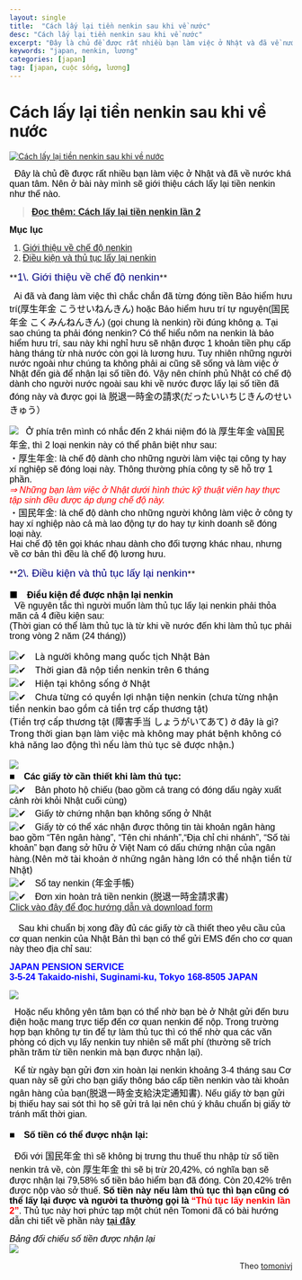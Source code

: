 ```yaml
---
layout: single
title:  "Cách lấy lại tiền nenkin sau khi về nước"
desc: "Cách lấy lại tiền nenkin sau khi về nước"
excerpt: "Đây là chủ đề được rất nhiều bạn làm việc ở Nhật và đã về nước khá quan tâm. Nên ở bài này mình sẽ giới thiệu cách lấy lại tiền nenkin như thế nào."
keywords: "japan, nenkin, lương"
categories: [japan]
tag: [japan, cuộc sống, lương]
---
```



# Cách lấy lại tiền nenkin sau khi về nước

[![](http://tomonivj.jp/resources/2017/01/nenkin-cover-702x336.png "Cách lấy lại tiền nenkin sau khi về nước")](http://tomonivj.jp/resources/2017/01/nenkin-cover.png "Cách lấy lại tiền nenkin sau khi về nước") 

<span style="font-size: 12pt; color: #000000; font-family: tahoma, arial, helvetica, sans-serif;">  Đây là chủ đề được rất nhiều bạn làm việc ở Nhật và đã về nước khá quan tâm. Nên ở bài này mình sẽ giới thiệu cách lấy lại tiền nenkin như thế nào.</span>

> **<span style="font-size: 12pt; font-family: tahoma, arial, helvetica, sans-serif;">[Đọc thêm: Cách lấy lại tiền nenkin lần 2](http://tomonivj.jp/thu-tuc-lay-lai-tien-nenkin-lan-2/)</span>**

<div class="menu-box">

**<span style="font-size: 12pt; color: #000000; font-family: tahoma, arial, helvetica, sans-serif;">Mục lục</span>**

1.  <span style="font-size: 12pt; color: #ff6600; font-family: tahoma, arial, helvetica, sans-serif;">[Giới thiệu về chế độ nenkin](#anchor01)</span>
2.  <span style="font-size: 12pt; color: #ff6600; font-family: tahoma, arial, helvetica, sans-serif;">[Điều kiện và thủ tục lấy lại nenkin](#anchor02)</span>

</div>

<div id="anchor01" class="heading">**<span style="font-size: 14pt; color: #000080; font-family: tahoma, arial, helvetica, sans-serif;">1\. Giới thiệu về chế độ nenkin</span>**</div>

<span style="font-size: 12pt; color: #000000; font-family: tahoma, arial, helvetica, sans-serif;">  Ai đã và đang làm việc thì chắc chắn đã từng đóng tiền Bảo hiểm hưu trí(厚生年金 こうせいねんきん) hoặc Bảo hiểm hưu trí tự nguyện(国民年金 こくみんねんきん) </span><span style="font-size: 12pt; color: #000000; font-family: tahoma, arial, helvetica, sans-serif;">(gọi chung là nenkin) rồi đúng không ạ. Tại sao chúng ta phải đóng nenkin? Có thể hiểu nôm na nenkin là bảo hiểm hưu trí, sau này khi nghỉ hưu sẽ nhận được 1 khoản tiền phụ cấp hàng tháng từ nhà nước còn gọi là lương hưu. Tuy nhiên những người nước ngoài như chúng ta không phải ai cũng sẽ sống và làm việc ở Nhật đến già để nhận lại số tiền đó. Vậy nên chính phủ Nhật có chế độ dành cho người nước ngoài sau khi về nước được lấy lại số tiền đã đóng này và được gọi là 脱退一時金の請求(だったいいちじきんのせいきゅう）</span>

<span style="font-size: 12pt; color: #000000; font-family: tahoma, arial, helvetica, sans-serif;">![](http://tomonivj.jp/resources/2017/01/nenkin1-212x300.png) <span style="font-size: 12pt; color: #000000; font-family: tahoma, arial, helvetica, sans-serif;">  Ở phía trên mình có nhắc đến 2 khái niệm đó là 厚生年金 và国民年金, thì 2 loại nenkin này có thể phân biệt như sau:</span>  
<span style="font-size: 12pt; color: #000000; font-family: tahoma, arial, helvetica, sans-serif;">・厚生年金: là chế đ</span></span><span style="font-size: 12pt; color: #000000; font-family: tahoma, arial, helvetica, sans-serif;"><span style="font-size: 12pt; color: #000000; font-family: tahoma, arial, helvetica, sans-serif;">ộ dành cho những người làm việc tại công ty hay xí nghiệp sẽ đóng loại này. Thông thường phía công ty sẽ hỗ trợ 1 phần.  
</span></span><span style="font-size: 12pt; color: #000000; font-family: tahoma, arial, helvetica, sans-serif;"><span style="color: #ff0000;">_⇒ Những bạn làm việc ở Nhật dưới hình thức kỹ thuật viên hay thực tập sinh đều được áp dụng chế độ này._</span>  
<span style="font-size: 12pt; color: #000000; font-family: tahoma, arial, helvetica, sans-serif;">・国民年金: là chế độ dành cho những người không làm việc ở công ty hay xí nghiệp nào cả mà lao động tự do hay tự kinh doanh sẽ đóng loại này.</span>  
<span style="font-size: 12pt; color: #000000; font-family: tahoma, arial, helvetica, sans-serif;">Hai chế độ tên gọi khác nhau dành cho đối tượng khác nhau, nhưng về cơ bản thì đều là chế độ lương hưu.</span></span>

<div id="anchor02" class="heading">**<span style="font-size: 14pt; color: #000080; font-family: tahoma, arial, helvetica, sans-serif;">2\. Điều kiện và thủ tục lấy lại nenkin</span>**</div>

**<span style="font-size: 12pt; color: #000000;">■　Điều kiện để được nhận lại nenkin</span>**  
<span style="font-size: 12pt; color: #000000; font-family: tahoma, arial, helvetica, sans-serif;">  Về nguyên tắc thì người muốn làm thủ tục lấy lại nenkin phải thỏa mãn cả 4 điều kiện sau:  
</span><span style="font-size: 12pt; color: #000000; font-family: tahoma, arial, helvetica, sans-serif;">(Thời gian có thể làm thủ tục là từ khi về nước đến khi làm thủ tục phải trong vòng 2 năm (24 tháng))</span>

<span style="color: #000000; font-size: 12pt;">![✔](https://s.w.org/images/core/emoji/2.2.1/svg/2714.svg)　Là người không mang quốc tịch Nhật Bản</span>  
<span style="color: #000000; font-size: 12pt;">![✔](https://s.w.org/images/core/emoji/2.2.1/svg/2714.svg)　Thời gian đã nộp tiền nenkin trên 6 tháng</span>  
<span style="color: #000000; font-size: 12pt;">![✔](https://s.w.org/images/core/emoji/2.2.1/svg/2714.svg)　Hiện tại không sống ở Nhật</span>  
<span style="color: #000000; font-size: 12pt;">![✔](https://s.w.org/images/core/emoji/2.2.1/svg/2714.svg)　Chưa từng có quyền lợi nhận tiện nenkin (chưa từng nhận tiền nenkin bao gồm cả tiền trợ cấp thương tật)  
</span><span style="color: #000000; font-size: 12pt;">(Tiền trợ cấp thương tật (障害手当 しょうがいてあて) ở đây là gì? Trong thời gian bạn làm việc mà không may phát bệnh không có khả năng lao động thì nếu làm thủ tục sẽ được nhận.)  
</span>  
<span style="font-size: 12pt; color: #000000; font-family: tahoma, arial, helvetica, sans-serif;">![](http://tomonivj.jp/resources/2017/01/money-300x200.jpg)</span>  
**<span style="font-size: 12pt; font-family: tahoma, arial, helvetica, sans-serif; color: #000000;">■　Các giấy tờ cần thiết khi làm thủ tục:</span>**  
<span style="font-size: 12pt; color: #000000; font-family: tahoma, arial, helvetica, sans-serif;">![✔](https://s.w.org/images/core/emoji/2.2.1/svg/2714.svg)　Bản photo hộ chiếu (bao gồm cả trang có đóng dấu ngày xuất cảnh rời khỏi Nhật cuối cùng)  
</span><span style="font-size: 12pt; color: #000000; font-family: tahoma, arial, helvetica, sans-serif;">![✔](https://s.w.org/images/core/emoji/2.2.1/svg/2714.svg)　Giấy tờ chứng nhận bạn không sống ở Nhật  
</span><span style="font-size: 12pt; color: #000000; font-family: tahoma, arial, helvetica, sans-serif;">![✔](https://s.w.org/images/core/emoji/2.2.1/svg/2714.svg)　Giấy tờ có thể xác nhận được thông tin tài khoản ngân hàng bao gồm “Tên ngân hàng”, “Tên chi nhánh”,“Địa chỉ chi nhánh”, “Số tài khoản” bạn đang sở hữu ở Việt Nam có dấu chứng nhận của ngân hàng</span><span style="color: #000000;">.</span><span style="color: #000000; font-size: 12pt;">(Nên mở tài khoản ở những ngân hàng lớn có thể nhận tiền từ Nhật)  
</span><span style="font-size: 12pt; color: #000000; font-family: tahoma, arial, helvetica, sans-serif;">![✔](https://s.w.org/images/core/emoji/2.2.1/svg/2714.svg)　Sổ tay nenkin (年金手帳)  
</span><span style="font-size: 12pt; color: #000000; font-family: tahoma, arial, helvetica, sans-serif;">![✔](https://s.w.org/images/core/emoji/2.2.1/svg/2714.svg)　Đơn xin hoàn trả tiền nenkin (脱退一時金請求書)  
</span><span style="font-size: 12pt; color: #0000ff; font-family: tahoma, arial, helvetica, sans-serif;">[Click vào đây để đọc hướng dẫn và download form](http://www.nenkin.go.jp/service/jukyu/todoke/kyotsu/20150406.files/0000027196YWTHf4U37V.pdf)</span>

<span style="font-size: 12pt; color: #000000; font-family: tahoma, arial, helvetica, sans-serif;">　Sau khi chuẩn bị xong đầy đủ các giấy tờ cầ thiết theo yêu cầu của cơ quan nenkin của Nhật Bản thì bạn có thể gửi EMS đến cho cơ quan này theo địa chỉ sau:</span>

<span style="font-size: 12pt; color: #0000ff;">**<span style="font-family: tahoma,arial,helvetica,sans-serif;">JAPAN PENSION SERVICE  
3-5-24 Takaido-nishi, Suginami-ku, Tokyo 168-8505 JAPAN</span>**</span>

<span style="font-size: 12pt; color: #000000; font-family: tahoma, arial, helvetica, sans-serif;">![](http://tomonivj.jp/resources/2017/01/anh-nenkin-dc-300x169.png)</span>

<span style="font-size: 12pt; color: #000000; font-family: tahoma, arial, helvetica, sans-serif;">  Hoặc nếu không yên tâm bạn có thể nhờ bạn bè ở Nhật gửi đến bưu điện hoặc mang trực tiếp đến cơ quan nenkin để nộp.</span> <span style="font-size: 12pt; color: #000000; font-family: tahoma, arial, helvetica, sans-serif;">Trong trường hợp bạn không tự tin để tự làm thủ tục thì có thể nhờ qua các văn phòng có dịch vụ lấy nenkin tuy nhiên sẽ mất phí (thường sẽ trích phần trăm từ tiền nenkin mà bạn được nhận lại). </span>

<span style="font-size: 12pt; color: #000000; font-family: tahoma, arial, helvetica, sans-serif;">  Kể từ ngày bạn gửi đơn xin hoàn lại nenkin khoảng 3-4 tháng sau Cơ quan này sẽ gửi cho bạn giấy thông báo cấp tiền nenkin vào tài khoản ngân hàng của bạn(脱退一時金支給決定通知書). Nếu giấy tờ bạn gửi bị thiếu hay sai sót thì họ sẽ gửi trả lại nên chú ý khâu chuẩn bị giấy tờ tránh mất thời gian.</span>

<span style="font-size: 12pt; color: #000000; font-family: tahoma, arial, helvetica, sans-serif;">■　**Số tiền có thể được nhận lại:**</span>

<span style="font-size: 12pt; color: #000000; font-family: tahoma, arial, helvetica, sans-serif;">  Đối với 国民年金 thì sẽ không bị trưng thu thuế thu nhập từ số tiền nenkin trả về, còn 厚生年金 thì sẽ bị trừ 20,42%, có nghĩa bạn sẽ được nhận lại 79,58% số tiền bảo hiểm bạn đã đóng. Còn 20,42% trên được nộp vào sở thuế. **Số tiền này nếu làm thủ tục thì bạn cũng có thể lấy lại được và người ta thường gọi là <span style="color: #ff0000;">“Thủ tục lấy nenkin lần 2”</span>**. Thủ tục này hơi phức tạp một chút nên Tomoni đã có bài hướng dẫn chi tiết về phần này **[tại đây](http://tomonivj.jp/thu-tuc-lay-lai-tien-nenkin-lan-2/)**  
</span>

<span style="font-size: 12pt; color: #000000; font-family: tahoma, arial, helvetica, sans-serif;">_Bảng đối chiếu số tiền được nhận lại_</span>  
![](http://tomonivj.jp/resources/2017/01/anh-nenkin-bangdc-768x1024.png)


<div style="text-align: right">Theo <a href="http://tomonivj.jp/cach-lay-lai-tien-nekin-sau-khi-ve-nuoc/">tomonivj</a></div>